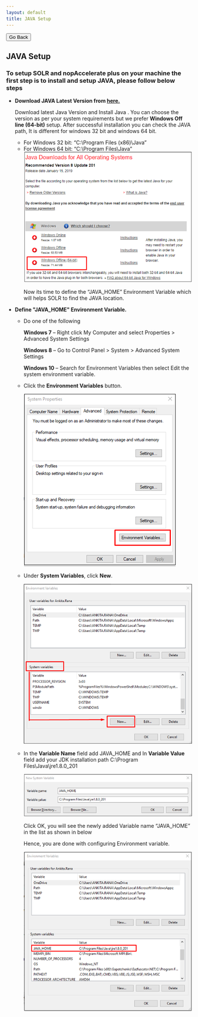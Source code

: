 ```yaml
---
layout: default
title: JAVA Setup
---
```

<div class="backtoprevpage">
  <button id="backButton">Go Back</button>
</div>
<div class="page-title">
  <h2>JAVA Setup</h2>
</div>
<div class="sub-section">
  <div class="sub-title">
    <h3>
      <span>To setup SOLR and nopAccelerate plus on your machine the first step is to install and setup JAVA, please follow below steps</span>
    </h3>
  </div>
  <div class="section-content">
    <ul class="info-badges">
      <li>
        <div class="subinfo-title">
          <strong>Download JAVA Latest Version from <a href="https://java.com/en/download/manual.jsp" target="_blank">here.</a></strong>
        </div>
        <div class="subinfo-content">
          <p>Download latest Java Version and Install Java . You can choose the version as per your system requirements but we prefer <strong>Windows Off line (64-bit)</strong> setup. After successful installation you can check the JAVA path, It is different for windows 32 bit and windows 64 bit.</p>
          <ul class="subinfo-badges">
            <li>For Windows 32 bit: “C:\Program Files (x86)\Java”</li>
            <li>
              <span>For Windows 64 bit: “C:\Program Files\Java”</span>
              <div class="product-img">
                <img src="/assets/images/windows.png" alt="windows" />
              </div>
              <p>Now its time to define the “JAVA_HOME” Environment Variable which will helps SOLR to find the JAVA location.</p>
            </li>
          </ul>
        </div>
      </li>
      <li>
        <div class="subinfo-title">
          <strong>Define "JAVA_HOME"  Environment Variable.</strong>
        </div>
        <div class="subinfo-content">
          <ul class="subinfo-badges">
            <li>
              <p>Do one of the following</p>
              <p><strong>Windows 7</strong> – Right click My Computer and select Properties > Advanced System Settings</p>
              <p><strong>Windows 8</strong> – Go to Control Panel > System > Advanced System Settings</p>
              <p><strong>Windows 10</strong> – Search for Environment Variables then select Edit the system environment variable.</p>
            </li>
            <li>
              <p>Click the <strong>Environment Variables</strong> button.</p>
              <div class="product-img">
                <img src="/assets/images/environmentvariable.png" alt="environment" />
              </div>
            </li>
            <li>
              <p>Under <strong>System Variables</strong>, click <strong>New</strong>.</p>
              <div class="product-img">
                <img src="/assets/images/system-variable.png" alt="system" />
              </div>
            </li>
            <li>
              <p>In the <strong>Variable Name</strong> field add JAVA_HOME and In <strong>Variable Value</strong> field add your JDK installation path C:\Program Files\Java\jre1.8.0_201</p>
              <div class="product-img">
                <img src="/assets/images/jdkpath.png" alt="jdkpath" />
              </div>
              <p>Click OK, you will see the newly added Variable name “JAVA_HOME” in the list as shown in below</p>
              <p>Hence, you are done with configuring Environment variable.</p>
              <div class="product-img">
                <img src="/assets/images/javahome.png" alt="javahome" />
              </div>
            </li>
          </ul>
        </div>
      </li>
    </ul>
  </div>
</div>  
